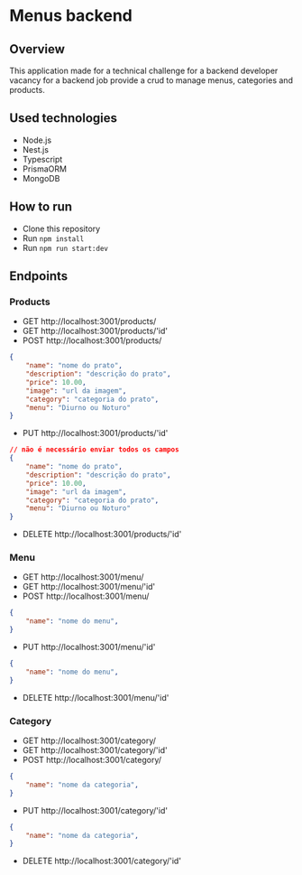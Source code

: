 # Menus backend

## Overview
This application made for a technical challenge for a backend developer vacancy for a backend job provide a crud to manage menus, categories and products.

## Used technologies
- Node.js
- Nest.js
- Typescript
- PrismaORM
- MongoDB

## How to run
- Clone this repository
- Run `npm install`
- Run `npm run start:dev`

## Endpoints
### Products
- GET http://localhost:3001/products/
- GET http://localhost:3001/products/'id'
- POST http://localhost:3001/products/
```json
{
    "name": "nome do prato",
    "description": "descrição do prato",
    "price": 10.00,
    "image": "url da imagem",
    "category": "categoria do prato",
    "menu": "Diurno ou Noturo"
}
```
- PUT http://localhost:3001/products/'id' 
```json
// não é necessário enviar todos os campos
{
    "name": "nome do prato",
    "description": "descrição do prato",
    "price": 10.00,
    "image": "url da imagem",
    "category": "categoria do prato",
    "menu": "Diurno ou Noturo"
}
```
- DELETE http://localhost:3001/products/'id'

### Menu
- GET http://localhost:3001/menu/
- GET http://localhost:3001/menu/'id'
- POST http://localhost:3001/menu/
```json
{
    "name": "nome do menu",
}
```
- PUT http://localhost:3001/menu/'id'
```json
{
    "name": "nome do menu",
}
```
- DELETE http://localhost:3001/menu/'id'

### Category
- GET http://localhost:3001/category/
- GET http://localhost:3001/category/'id'
- POST http://localhost:3001/category/
```json
{
    "name": "nome da categoria",
}
```
- PUT http://localhost:3001/category/'id'
```json
{
    "name": "nome da categoria",
}
```
- DELETE http://localhost:3001/category/'id'
